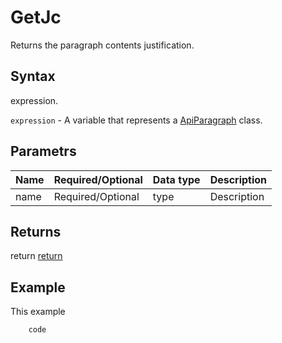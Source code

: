# GetJc

Returns the paragraph contents justification.

## Syntax

expression.

`expression` - A variable that represents a [ApiParagraph](../ApiParagraph.md) class.

## Parametrs

| **Name** | **Required/Optional** | **Data type** | **Description** |
| ------------- | ------------- | ------------- | ------------- |
| name | Required/Optional | type | Description |

## Returns

return
[return](todo_link)

## Example

This example

```javascript
	code
```